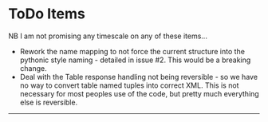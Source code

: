 # ToDo Items

NB I am not promising any timescale on any of these items...

-   Rework the name mapping to not force the current structure into the pythonic
    style naming - detailed in issue #2. This would be a breaking change.
-   Deal with the Table response handling not being reversible - so we have no
    way to convert table named tuples into correct XML. This is not necessary
    for most peoples use of the code, but pretty much everything else is
    reversible.

---
